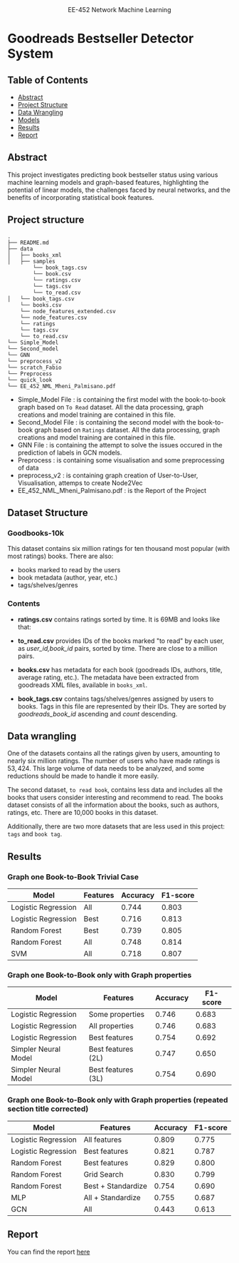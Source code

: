 </div> 
<div align="center">
EE-452 Network Machine Learning
</div> 

# Goodreads Bestseller Detector System

## Table of Contents

- [Abstract](#abstract)
- [Project Structure](#project-structure)
- [Data Wrangling](#data-wrangling)
- [Models](#models)
- [Results](#results)
- [Report](#report)

## Abstract 
This project investigates predicting book bestseller status using various machine learning models and graph-based features, highlighting the potential of linear models, the challenges faced by neural networks, and the benefits of incorporating statistical book features.

## Project structure
```
.
├── README.md
├── data
│   ├── books_xml
│   ├── samples
        └── book_tags.csv
        └── book.csv
        └── ratings.csv
        └── tags.csv
        └── to_read.csv
│   └── book_tags.csv
    └── books.csv
    └── node_features_extended.csv
    └── node_features.csv
    └── ratings
    └── tags.csv
    └── to_read.csv
└── Simple_Model
└── Second_model
└── GNN
└── preprocess_v2
└── scratch_Fabio
└── Preprocess
└── quick_look
└── EE_452_NML_Mheni_Palmisano.pdf

```
- Simple_Model File : is containing the first model with the book-to-book graph based on ``To Read`` dataset. All the data processing, graph creations and model training are contained in this file.
- Second_Model File : is containing the second model with the book-to-book graph based on ``Ratings`` dataset. All the data processing, graph creations and model training are contained in this file.
- GNN File : is containing the attempt to solve the issues occured in the prediction of labels in GCN models.
- Preprocess : is containing some visualisation and some preprocessing of data
- preprocess_v2 : is containing graph creation of User-to-User, Visualisation, attemps to create Node2Vec
- EE_452_NML_Mheni_Palmisano.pdf : is the Report of the Project
## Dataset Structure
### Goodbooks-10k

This dataset contains six million ratings for ten thousand most popular (with most ratings) books. There are also:

* books marked to read by the users
* book metadata (author, year, etc.) 
* tags/shelves/genres

### Contents

- **ratings.csv** contains ratings sorted by time. It is 69MB and looks like that: 	

- **to_read.csv** provides IDs of the books marked "to read" by each user, as _user_id,book_id_ pairs, sorted by time. There are close to a million pairs.

- **books.csv** has metadata for each book (goodreads IDs, authors, title, average rating, etc.). The metadata have been extracted from goodreads XML files, available in `books_xml`.

- **book_tags.csv** contains tags/shelves/genres assigned by users to books. Tags in this file are represented by their IDs. They are sorted by _goodreads_book_id_ ascending and _count_ descending. 




## Data wrangling
One of the datasets contains all the ratings given by users, amounting to nearly six million ratings. The number of users who have made ratings is $53,424$. This large volume of data needs to be analyzed, and some reductions should be made to handle it more easily. 

The second dataset, ``to read book``, contains less data and includes all the books that users consider interesting and recommend to read. The books dataset consists of all the information about the books, such as authors, ratings, etc. There are 10,000 books in this dataset. 

Additionally, there are two more datasets that are less used in this project: ``tags`` and ``book tag``. 


## Results

### Graph one Book-to-Book Trivial Case
| Model                 | Features  |  Accuracy | F1-score |
|-----------------------|-----------|-----------|----------|
| Logistic Regression   | All       | 0.744     | 0.803    |
| Logistic Regression   | Best      | 0.716     | 0.813    |
| Random Forest         | Best      | 0.739     | 0.805    |
| Random Forest         | All       | 0.748     | 0.814    |
| SVM                   | All       | 0.718     | 0.807    |

### Graph one Book-to-Book only with Graph properties
| Model                 | Features             |  Accuracy | F1-score |
|-----------------------|----------------------|-----------|----------|
| Logistic Regression   | Some properties      | 0.746     | 0.683    |
| Logistic Regression   | All properties       | 0.746     | 0.683    |
| Logistic Regression   | Best features        | 0.754     | 0.692    |
| Simpler Neural Model  | Best features (2L)   | 0.747     | 0.650    |
| Simpler Neural Model  | Best features (3L)   | 0.754     | 0.690    |

### Graph one Book-to-Book only with Graph properties (repeated section title corrected)
| Model                 | Features             |  Accuracy | F1-score |
|-----------------------|----------------------|-----------|----------|
| Logistic Regression   | All features         | 0.809     | 0.775    |
| Logistic Regression   | Best features        | 0.821     | 0.787    |
| Random Forest         | Best features        | 0.829     | 0.800    |
| Random Forest         | Grid Search          | 0.830     | 0.799    |
| Random Forest         | Best + Standardize   | 0.754     | 0.690    |
| MLP                   | All + Standardize    | 0.755     | 0.687    |
| GCN                   | All                  | 0.443     | 0.613    |


## Report
You can find the report [here](./EE_452_NML_Mheni_Palmisano.pdf)
